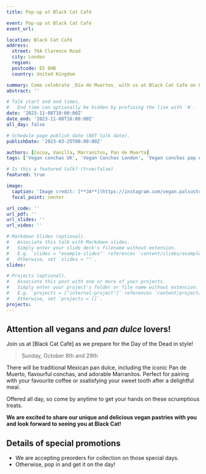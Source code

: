 ```yaml
---
title: Pop-up at Black Cat Café 

event: Pop-up at Black Cat Café
event_url: 

location: Black Cat Café 
address:
  street: 76A Clarence Road
  city: London
  region: 
  postcode: E5 8HB
  country: United Kingdom

summary: Come celebrate _Día de Muertos_ with us at Black Cat Cafe on 8th and 29th of October.
abstract: ''

# Talk start and end times.
#   End time can optionally be hidden by prefixing the line with `#`.
date: '2023-11-08T10:00:00Z'
date_end: '2023-11-08T16:00:00Z'
all_day: false

# Schedule page publish date (NOT talk date).
publishDate: '2023-03-25T00:00:00Z'

authors: [Cocoa, Vanilla, Marranitos, Pan de Muerto]
tags: ['Vegan conchas UK', 'Vegan Conchas London', 'Vegan conchas pop up', Vegan Pan Dulce]

# Is this a featured talk? (true/false)
featured: true

image:
  caption: 'Image credit: [**JA**](https://instagram.com/vegan.palsusto)'
  focal_point: center

url_code: ''
url_pdf: ''
url_slides: ''
url_video: ''

# Markdown Slides (optional).
#   Associate this talk with Markdown slides.
#   Simply enter your slide deck's filename without extension.
#   E.g. `slides = "example-slides"` references `content/slides/example-slides.md`.
#   Otherwise, set `slides = ""`.
slides:

# Projects (optional).
#   Associate this post with one or more of your projects.
#   Simply enter your project's folder or file name without extension.
#   E.g. `projects = ["internal-project"]` references `content/project/deep-learning/index.md`.
#   Otherwise, set `projects = []`.
projects:
---
```


## Attention all vegans and _pan dulce_ lovers! 

Join us at [Black Cat Café] as we prepare for the Day of the Dead in style! 

> Sunday, October 8th and 29th

There will be traditional Mexican pan dulce, including the iconic Pan de Muerto, flavourful conchas, and adorable Marranitos. Perfect for pairing with your favourite coffee or ssatisfying your sweet tooth after a delightful meal. 

Offered all day, so come by anytime to get your hands on these scrumptious treats.

**We are excited to share our unique and delicious vegan pastries with you and look forward to seeing you at Black Cat!**


## Details of special promotions
+ We are accepting preorders for collection on those special days. 
+ Otherwise, pop in and get it on the day!